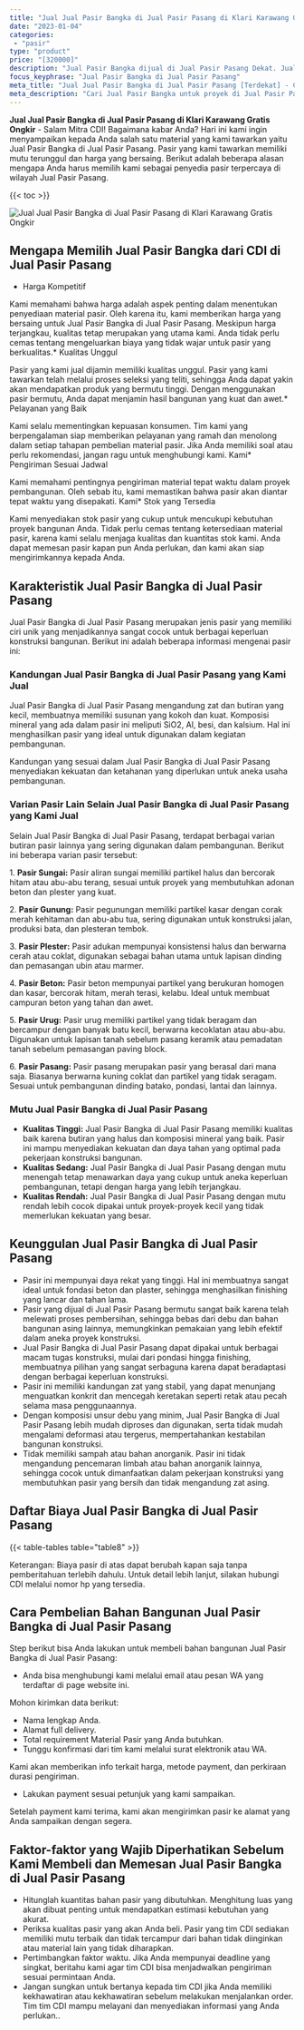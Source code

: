```yaml
---
title: "Jual Jual Pasir Bangka di Jual Pasir Pasang di Klari Karawang Gratis Ongkir"
date: "2023-01-04"
categories:
 - "pasir"
type: "product"
price: "[320000]"
description: "Jual Pasir Bangka dijual di Jual Pasir Pasang Dekat. Jual Pasir Bangka ini sering digunakan dalam proyek konstruksi sebagai bahan campuran yang berkualitas dan bersih. Hubungi kami untuk informasi lebih lanjut."
focus_keyphrase: "Jual Pasir Bangka di Jual Pasir Pasang"
meta_title: "Jual Jual Pasir Bangka di Jual Pasir Pasang [Terdekat] - CDI"
meta_description: "Cari Jual Pasir Bangka untuk proyek di Jual Pasir Pasang? Kami memiliki Jual Pasir Bangka berkualitas untuk material adukan. Dapatkan penawaran terbaik sekarang."
---
```


**Jual Jual Pasir Bangka di Jual Pasir Pasang di Klari Karawang Gratis Ongkir** - Salam Mitra CDI! Bagaimana kabar Anda? Hari ini kami ingin menyampaikan kepada Anda salah satu material yang kami tawarkan yaitu Jual Pasir Bangka di Jual Pasir Pasang. Pasir yang kami tawarkan memiliki mutu terunggul dan harga yang bersaing. Berikut adalah beberapa alasan mengapa Anda harus memilih kami sebagai penyedia pasir terpercaya di wilayah Jual Pasir Pasang.

{{< toc >}}

![Jual Jual Pasir Bangka di Jual Pasir Pasang di Klari Karawang Gratis Ongkir](/images/pasir/pasir-bangunan-35.jpg)

## Mengapa Memilih Jual Pasir Bangka dari CDI di Jual Pasir Pasang

*   Harga Kompetitif

Kami memahami bahwa harga adalah aspek penting dalam menentukan penyediaan material pasir. Oleh karena itu, kami memberikan harga yang bersaing untuk Jual Pasir Bangka di Jual Pasir Pasang. Meskipun harga terjangkau, kualitas tetap merupakan yang utama kami. Anda tidak perlu cemas tentang mengeluarkan biaya yang tidak wajar untuk pasir yang berkualitas.*   Kualitas Unggul

Pasir yang kami jual dijamin memiliki kualitas unggul. Pasir yang kami tawarkan telah melalui proses seleksi yang teliti, sehingga Anda dapat yakin akan mendapatkan produk yang bermutu tinggi. Dengan menggunakan pasir bermutu, Anda dapat menjamin hasil bangunan yang kuat dan awet.*   Pelayanan yang Baik

Kami selalu mementingkan kepuasan konsumen. Tim kami yang berpengalaman siap memberikan pelayanan yang ramah dan menolong dalam setiap tahapan pembelian material pasir. Jika Anda memiliki soal atau perlu rekomendasi, jangan ragu untuk menghubungi kami. Kami*   Pengiriman Sesuai Jadwal

Kami memahami pentingnya pengiriman material tepat waktu dalam proyek pembangunan. Oleh sebab itu, kami memastikan bahwa pasir akan diantar tepat waktu yang disepakati. Kami*   Stok yang Tersedia

Kami menyediakan stok pasir yang cukup untuk mencukupi kebutuhan proyek bangunan Anda. Tidak perlu cemas tentang ketersediaan material pasir, karena kami selalu menjaga kualitas dan kuantitas stok kami. Anda dapat memesan pasir kapan pun Anda perlukan, dan kami akan siap mengirimkannya kepada Anda. 

## Karakteristik Jual Pasir Bangka di Jual Pasir Pasang

Jual Pasir Bangka di Jual Pasir Pasang merupakan jenis pasir yang memiliki ciri unik yang menjadikannya sangat cocok untuk berbagai keperluan konstruksi bangunan. Berikut ini adalah beberapa informasi mengenai pasir ini:

### Kandungan Jual Pasir Bangka di Jual Pasir Pasang yang Kami Jual

Jual Pasir Bangka di Jual Pasir Pasang mengandung zat dan butiran yang kecil, membuatnya memiliki susunan yang kokoh dan kuat. Komposisi mineral yang ada dalam pasir ini meliputi SiO2, Al, besi, dan kalsium. Hal ini menghasilkan pasir yang ideal untuk digunakan dalam kegiatan pembangunan.

Kandungan yang sesuai dalam Jual Pasir Bangka di Jual Pasir Pasang menyediakan kekuatan dan ketahanan yang diperlukan untuk aneka usaha pembangunan.

### Varian Pasir Lain Selain Jual Pasir Bangka di Jual Pasir Pasang yang Kami Jual

Selain Jual Pasir Bangka di Jual Pasir Pasang, terdapat berbagai varian butiran pasir lainnya yang sering digunakan dalam pembangunan. Berikut ini beberapa varian pasir tersebut:

1\.  **Pasir Sungai:** Pasir aliran sungai memiliki partikel halus dan bercorak hitam atau abu-abu terang, sesuai untuk proyek yang membutuhkan adonan beton dan plester yang kuat.

2\.  **Pasir Gunung:** Pasir pegunungan memiliki partikel kasar dengan corak merah kehitaman dan abu-abu tua, sering digunakan untuk konstruksi jalan, produksi bata, dan plesteran tembok.

3\.  **Pasir Plester:** Pasir adukan mempunyai konsistensi halus dan berwarna cerah atau coklat, digunakan sebagai bahan utama untuk lapisan dinding dan pemasangan ubin atau marmer.

4\.  **Pasir Beton:** Pasir beton mempunyai partikel yang berukuran homogen dan kasar, bercorak hitam, merah terasi, kelabu. Ideal untuk membuat campuran beton yang tahan dan awet.

5\.  **Pasir Urug:** Pasir urug memiliki partikel yang tidak beragam dan bercampur dengan banyak batu kecil, berwarna kecoklatan atau abu-abu. Digunakan untuk lapisan tanah sebelum pasang keramik atau pemadatan tanah sebelum pemasangan paving block.

6\.  **Pasir Pasang:** Pasir pasang merupakan pasir yang berasal dari mana saja. Biasanya berwarna kuning coklat dan partikel yang tidak seragam. Sesuai untuk pembangunan dinding batako, pondasi, lantai dan lainnya.

### Mutu Jual Pasir Bangka di Jual Pasir Pasang

*   **Kualitas Tinggi:** Jual Pasir Bangka di Jual Pasir Pasang memiliki kualitas baik karena butiran yang halus dan komposisi mineral yang baik. Pasir ini mampu menyediakan kekuatan dan daya tahan yang optimal pada pekerjaan konstruksi bangunan.
*   **Kualitas Sedang:** Jual Pasir Bangka di Jual Pasir Pasang dengan mutu menengah tetap menawarkan daya yang cukup untuk aneka keperluan pembangunan, tetapi dengan harga yang lebih terjangkau.
*   **Kualitas Rendah:** Jual Pasir Bangka di Jual Pasir Pasang dengan mutu rendah lebih cocok dipakai untuk proyek-proyek kecil yang tidak memerlukan kekuatan yang besar.

## Keunggulan Jual Pasir Bangka di Jual Pasir Pasang

*   Pasir ini mempunyai daya rekat yang tinggi. Hal ini membuatnya sangat ideal untuk fondasi beton dan plaster, sehingga menghasilkan finishing yang lancar dan tahan lama.
*   Pasir yang dijual di Jual Pasir Pasang bermutu sangat baik karena telah melewati proses pembersihan, sehingga bebas dari debu dan bahan bangunan asing lainnya, memungkinkan pemakaian yang lebih efektif dalam aneka proyek konstruksi.
*   Jual Pasir Bangka di Jual Pasir Pasang dapat dipakai untuk berbagai macam tugas konstruksi, mulai dari pondasi hingga finishing, membuatnya pilihan yang sangat serbaguna karena dapat beradaptasi dengan berbagai keperluan konstruksi.
*   Pasir ini memiliki kandungan zat yang stabil, yang dapat menunjang menguatkan konkrit dan mencegah keretakan seperti retak atau pecah selama masa penggunaannya.
*   Dengan komposisi unsur debu yang minim, Jual Pasir Bangka di Jual Pasir Pasang lebih mudah diproses dan digunakan, serta tidak mudah mengalami deformasi atau tergerus, mempertahankan kestabilan bangunan konstruksi.
*   Tidak memiliki sampah atau bahan anorganik. Pasir ini tidak mengandung pencemaran limbah atau bahan anorganik lainnya, sehingga cocok untuk dimanfaatkan dalam pekerjaan konstruksi yang membutuhkan pasir yang bersih dan tidak mengandung zat asing.

## Daftar Biaya Jual Pasir Bangka di Jual Pasir Pasang

{{< table-tables table="table8" >}}

Keterangan: Biaya pasir di atas dapat berubah kapan saja tanpa pemberitahuan terlebih dahulu. Untuk detail lebih lanjut, silakan hubungi CDI melalui nomor hp yang tersedia.

## Cara Pembelian Bahan Bangunan Jual Pasir Bangka di Jual Pasir Pasang

Step berikut bisa Anda lakukan untuk membeli bahan bangunan Jual Pasir Bangka di Jual Pasir Pasang:

*   Anda bisa menghubungi kami melalui email atau pesan WA yang terdaftar di page website ini.

Mohon kirimkan data berikut:

*   Nama lengkap Anda.
*   Alamat full delivery.
*   Total requirement Material Pasir yang Anda butuhkan.
*   Tunggu konfirmasi dari tim kami melalui surat elektronik atau WA.

Kami akan memberikan info terkait harga, metode payment, dan perkiraan durasi pengiriman.
*   Lakukan payment sesuai petunjuk yang kami sampaikan.

Setelah payment kami terima, kami akan mengirimkan pasir ke alamat yang Anda sampaikan dengan segera.

## Faktor-faktor yang Wajib Diperhatikan Sebelum Kami Membeli dan Memesan Jual Pasir Bangka di Jual Pasir Pasang

*   Hitunglah kuantitas bahan pasir yang dibutuhkan. Menghitung luas yang akan dibuat penting untuk mendapatkan estimasi kebutuhan yang akurat.
*   Periksa kualitas pasir yang akan Anda beli. Pasir yang tim CDI sediakan memiliki mutu terbaik dan tidak tercampur dari bahan tidak diinginkan atau material lain yang tidak diharapkan.
*   Pertimbangkan faktor waktu. Jika Anda mempunyai deadline yang singkat, beritahu kami agar tim CDI bisa menjadwalkan pengiriman sesuai permintaan Anda.
*   Jangan sungkan untuk bertanya kepada tim CDI jika Anda memiliki kekhawatiran atau kekhawatiran sebelum melakukan menjalankan order. Tim tim CDI mampu melayani dan menyediakan informasi yang Anda perlukan..